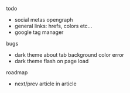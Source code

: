 todo

- social metas opengraph
- general links: hrefs, colors etc...
- google tag manager

bugs

- dark theme about tab background color error
- dark theme flash on page load

roadmap

- next/prev article in article
